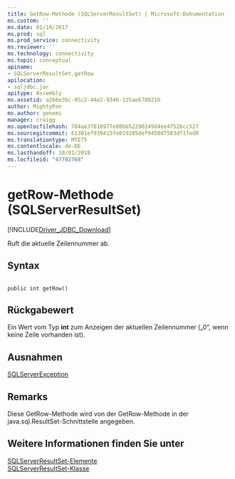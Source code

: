 ```yaml
---
title: GetRow-Methode (SQLServerResultSet) | Microsoft-Dokumentation
ms.custom: ''
ms.date: 01/19/2017
ms.prod: sql
ms.prod_service: connectivity
ms.reviewer: ''
ms.technology: connectivity
ms.topic: conceptual
apiname:
- SQLServerResultSet.getRow
apilocation:
- sqljdbc.jar
apitype: Assembly
ms.assetid: a266e3bc-05c2-44e2-9346-125ae6780216
author: MightyPen
ms.author: genemi
manager: craigg
ms.openlocfilehash: 784ae37816977e08bb52290249d4ee47526cc527
ms.sourcegitcommit: 61381ef939415fe019285def9450d7583df1fed0
ms.translationtype: MTE75
ms.contentlocale: de-DE
ms.lasthandoff: 10/01/2018
ms.locfileid: "47782768"
---
```

# <a name="getrow-method-sqlserverresultset"></a>getRow-Methode (SQLServerResultSet)
[!INCLUDE[Driver_JDBC_Download](../../../includes/driver_jdbc_download.md)]

  Ruft die aktuelle Zeilennummer ab.  
  
## <a name="syntax"></a>Syntax  
  
```  
  
public int getRow()  
```  
  
## <a name="return-value"></a>Rückgabewert  
 Ein Wert vom Typ **int** zum Anzeigen der aktuellen Zeilennummer („0“, wenn keine Zeile vorhanden ist).  
  
## <a name="exceptions"></a>Ausnahmen  
 [SQLServerException](../../../connect/jdbc/reference/sqlserverexception-class.md)  
  
## <a name="remarks"></a>Remarks  
 Diese GetRow-Methode wird von der GetRow-Methode in der java.sql.ResultSet-Schnittstelle angegeben.  
  
## <a name="see-also"></a>Weitere Informationen finden Sie unter  
 [SQLServerResultSet-Elemente](../../../connect/jdbc/reference/sqlserverresultset-members.md)   
 [SQLServerResultSet-Klasse](../../../connect/jdbc/reference/sqlserverresultset-class.md)  
  
  
